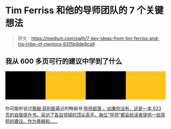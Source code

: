 # Tim Ferriss 和他的导师团队的 7 个关键想法

> 原文：<https://medium.com/swlh/7-key-ideas-from-tim-ferriss-and-his-tribe-of-mentors-6315b9de9ca9>

## 我从 600 多页可行的建议中学到了什么

![](img/71e48b230ea6ec4980e70ab16e1b8391.png)

你可能听说过[蒂姆·菲利斯](https://medium.com/u/56d3bc91794f?source=post_page-----6315b9de9ca9--------------------------------)最近的畅销书:[导师部落 。如果你没有，这是一本 623 页的自我提升书，采访了各自领域的顶尖高手。每位“导师”都会给读者提供一些简短的建议。作为蒂姆和……](https://www.amazon.com/dp/B071KJ7PTB/ref=dp-kindle-redirect?_encoding=UTF8&btkr=1)